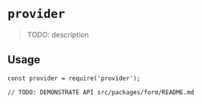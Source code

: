 # `provider`

> TODO: description

## Usage

```
const provider = require('provider');

// TODO: DEMONSTRATE API src/packages/form/README.md
```

